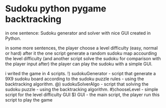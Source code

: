 # Sudoku python pygame backtracking
in one sentence: Sudoku generator and solver with nice GUI created in Python.

in some more sentences, the player choose a level difficulty (easy, normal or hard) after it the one script generate a random sudoku map accourding the level difficulty (and another script solve the sudoku for comparison with the player input after)
the player can play the sudoku with a simple GUI.

i writed the game in 4 scripts.
    !) sudokuGenerator - script that generate a 9X9 sudoku board according to the sudoku puzzle rules - using the backtracking algorithm.
    @) sudokuSolverAlgo - script that solving the sudoku puzzle - using the backtracking algorithm.
    #)chooseLevel - simple script for the level difficulty GUI
    $) GUI - the main script, the player run this script to play the game
